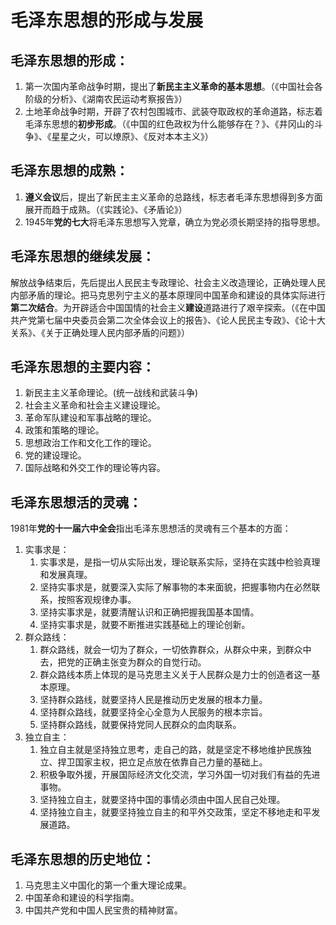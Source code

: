# 毛泽东思想的形成与发展

## 毛泽东思想的形成：
1. 第一次国内革命战争时期，提出了**新民主主义革命的基本思想**。（《中国社会各阶级的分析》、《湖南农民运动考察报告》）
2. 土地革命战争时期，开辟了农村包围城市、武装夺取政权的革命道路，标志着毛泽东思想的**初步形成**。（《中国的红色政权为什么能够存在？》、《井冈山的斗争》、《星星之火，可以燎原》、《反对本本主义》）

## 毛泽东思想的成熟：
1. **遵义会议**后，提出了新民主主义革命的总路线，标志者毛泽东思想得到多方面展开而趋于成熟。（《实践论》、《矛盾论》）
2. 1945年**党的七大**将毛泽东思想写入党章，确立为党必须长期坚持的指导思想。

## 毛泽东思想的继续发展：
解放战争结束后，先后提出人民民主专政理论、社会主义改造理论，正确处理人民内部矛盾的理论。把马克思列宁主义的基本原理同中国革命和建设的具体实际进行**第二次结合**。为开辟适合中国国情的社会主义**建设**道路进行了艰辛探索。（《在中国共产党第七届中央委员会第二次全体会议上的报告》、《论人民民主专政》、《论十大关系》、《关于正确处理人民内部矛盾的问题》）

## 毛泽东思想的主要内容：
1. 新民主主义革命理论。(统一战线和武装斗争)
2. 社会主义革命和社会主义建设理论。
3. 革命军队建设和军事战略的理论。
4. 政策和策略的理论。
5. 思想政治工作和文化工作的理论。
6. 党的建设理论。
7. 国际战略和外交工作的理论等内容。

## 毛泽东思想活的灵魂：
1981年**党的十一届六中全会**指出毛泽东思想活的灵魂有三个基本的方面：
1. 实事求是：
    1. 实事求是，是指一切从实际出发，理论联系实际，坚持在实践中检验真理和发展真理。
    2. 坚持实事求是，就要深入实际了解事物的本来面貌，把握事物内在必然联系，按照客观规律办事。
    3. 坚持实事求是，就要清醒认识和正确把握我国基本国情。
    4. 坚持实事求是，就要不断推进实践基础上的理论创新。
2. 群众路线：
    1. 群众路线，就会一切为了群众，一切依靠群众，从群众中来，到群众中去，把党的正确主张变为群众的自觉行动。
    2. 群众路线本质上体现的是马克思主义关于人民群众是力士的创造者这一基本原理。
    3. 坚持群众路线，就要坚持人民是推动历史发展的根本力量。
    4. 坚持群众路线，就要坚持全心全意为人民服务的根本宗旨。
    5. 坚持群众路线，就要保持党同人民群众的血肉联系。
3. 独立自主：
    1. 独立自主就是坚持独立思考，走自己的路，就是坚定不移地维护民族独立、捍卫国家主权，把立足点放在依靠自己力量的基础上。
    2. 积极争取外援，开展国际经济文化交流，学习外国一切对我们有益的先进事物。
    3. 坚持独立自主，就要坚持中国的事情必须由中国人民自己处理。
    4. 坚持独立自主，就要坚持独立自主的和平外交政策，坚定不移地走和平发展道路。

## 毛泽东思想的历史地位：
1. 马克思主义中国化的第一个重大理论成果。
2. 中国革命和建设的科学指南。
3. 中国共产党和中国人民宝贵的精神财富。
